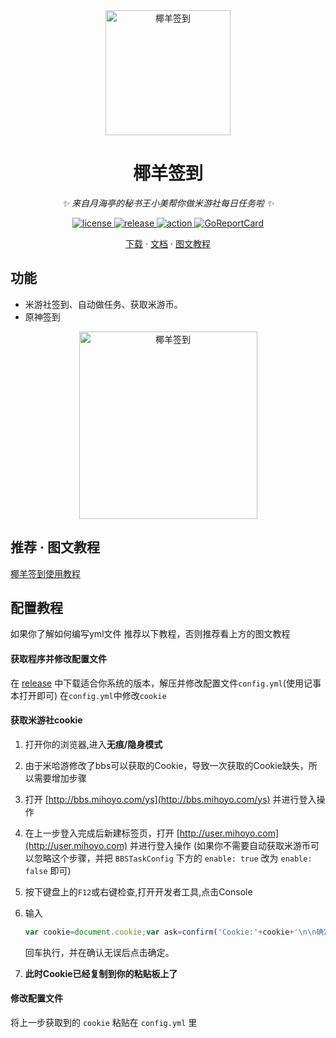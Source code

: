 <div align="center">

<img src="https://user-images.githubusercontent.com/36563862/163517395-dcd65622-08d8-428e-9f35-d6a85becba79.png" width="200" height="200" alt="椰羊签到">

# 椰羊签到
_✨ 来自月海亭的秘书王小美帮你做米游社每日任务啦 ✨_

</div>

<p align="center">
  <a href="https://raw.githubusercontent.com/Akegarasu/cocogoat-signin/master/LICENSE">
    <img src="https://img.shields.io/github/license/Akegarasu/cocogoat-signin" alt="license">
  </a>
  <a href="https://github.com/Akegarasu/cocogoat-signin/releases">
    <img src="https://img.shields.io/github/v/release/Akegarasu/cocogoat-signin?color=blueviolet&include_prereleases" alt="release">
  </a>
  <a href="https://github.com/Akegarasu/cocogoat-signin/actions">
    <img src="https://github.com/Akegarasu/cocogoat-signin/workflows/CI/badge.svg" alt="action">
  </a>
  <a href="https://goreportcard.com/report/github.com/Akegarasu/cocogoat-signin">
    <img src="https://goreportcard.com/badge/github.com/Akegarasu/cocogoat-signin" alt="GoReportCard">
  </a>
</p>

<p align="center">
  <a href="https://github.com/Akegarasu/cocogoat-signin/releases">下载</a>
  ·
  <a href="https://github.com/Akegarasu/cocogoat-signin/blob/main/README.md">文档</a>
  ·
  <a href="https://docs.qq.com/doc/DZFF0aWRzcGhRcWd4">图文教程</a>
</p>

## 功能
- 米游社签到、自动做任务、获取米游币。  
- 原神签到

<div align="center">
   <img src="https://user-images.githubusercontent.com/36563862/163519727-99b4951c-3f06-48a6-bdc6-e63b46bb1f58.png" width="285" height="300" alt="椰羊签到">
</div>

## 推荐 · 图文教程

[椰羊签到使用教程](https://docs.qq.com/doc/DZFF0aWRzcGhRcWd4)

## 配置教程

如果你了解如何编写yml文件 推荐以下教程，否则推荐看上方的图文教程

#### 获取程序并修改配置文件
在 [release](https://github.com/Akegarasu/cocogoat-signin/releases) 中下载适合你系统的版本，解压并修改配置文件`config.yml`(使用记事本打开即可)
在`config.yml`中修改`cookie`

#### 获取米游社cookie
1. 打开你的浏览器,进入**无痕/隐身模式**

2. 由于米哈游修改了bbs可以获取的Cookie，导致一次获取的Cookie缺失，所以需要增加步骤

3. 打开 [http://bbs.mihoyo.com/ys](http://bbs.mihoyo.com/ys) 并进行登入操作

4. 在上一步登入完成后新建标签页，打开 [http://user.mihoyo.com](http://user.mihoyo.com) 并进行登入操作 (如果你不需要自动获取米游币可以忽略这个步骤，并把 `BBSTaskConfig` 下方的 `enable: true` 改为 `enable: false` 即可)

5. 按下键盘上的`F12`或右键检查,打开开发者工具,点击Console

6. 输入

   ```javascript
   var cookie=document.cookie;var ask=confirm('Cookie:'+cookie+'\n\n确定是否将cookie复制到剪贴板?');if(ask==true){copy(cookie);msg=cookie}else{msg='取消'}
   ```

   回车执行，并在确认无误后点击确定。

7. **此时Cookie已经复制到你的粘贴板上了**

#### 修改配置文件

将上一步获取到的 `cookie` 粘贴在 `config.yml` 里
